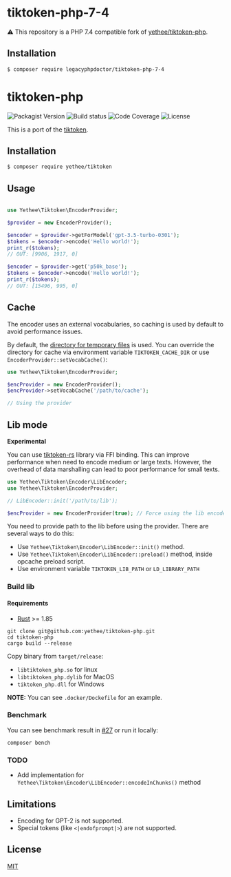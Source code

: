 # tiktoken-php-7-4

⚠️ This repository is a PHP 7.4 compatible fork of [yethee/tiktoken-php](https://github.com/yethee/tiktoken-php).

## Installation

```bash
$ composer require legacyphpdoctor/tiktoken-php-7-4
```

# tiktoken-php

![Packagist Version](https://img.shields.io/packagist/v/yethee/tiktoken)
![Build status](https://img.shields.io/github/actions/workflow/status/yethee/tiktoken-php/ci.yml?branch=master)
![Code Coverage](https://app.codacy.com/project/badge/Coverage/49ec3803b480478caeca8903b7ff0a69?branch=master)
![License](https://img.shields.io/github/license/yethee/tiktoken-php)

This is a port of the [tiktoken](https://github.com/openai/tiktoken).

## Installation

```bash
$ composer require yethee/tiktoken
```

## Usage

```php

use Yethee\Tiktoken\EncoderProvider;

$provider = new EncoderProvider();

$encoder = $provider->getForModel('gpt-3.5-turbo-0301');
$tokens = $encoder->encode('Hello world!');
print_r($tokens);
// OUT: [9906, 1917, 0]

$encoder = $provider->get('p50k_base');
$tokens = $encoder->encode('Hello world!');
print_r($tokens);
// OUT: [15496, 995, 0]
```

## Cache

The encoder uses an external vocabularies, so caching is used by default
to avoid performance issues.

By default, the [directory for temporary files](https://www.php.net/manual/en/function.sys-get-temp-dir.php) is used.
You can override the directory for cache via environment variable `TIKTOKEN_CACHE_DIR`
or use `EncoderProvider::setVocabCache()`:

```php
use Yethee\Tiktoken\EncoderProvider;

$encProvider = new EncoderProvider();
$encProvider->setVocabCache('/path/to/cache');

// Using the provider
```

## Lib mode

**Experimental**

You can use [tiktoken-rs](https://github.com/zurawiki/tiktoken-rs) library via FFI binding.
This can improve performance when need to encode medium or large texts. However,
the overhead of data marshalling can lead to poor performance for small texts.

```php
use Yethee\Tiktoken\Encoder\LibEncoder;
use Yethee\Tiktoken\EncoderProvider;

// LibEncoder::init('/path/to/lib');

$encProvider = new EncoderProvider(true); // Force using the lib encoder
```

You need to provide path to the lib before using the provider. There are several ways to do this:

* Use `Yethee\Tiktoken\Encoder\LibEncoder::init()` method.
* Use `Yethee\Tiktoken\Encoder\LibEncoder::preload()` method, inside opcache preload script.
* Use environment variable `TIKTOKEN_LIB_PATH` or `LD_LIBRARY_PATH`

### Build lib

#### Requirements

* [Rust](https://www.rust-lang.org/) >= 1.85

```shell
git clone git@github.com:yethee/tiktoken-php.git
cd tiktoken-php
cargo build --release
```

Copy binary from `target/release`:

* `libtiktoken_php.so` for linux
* `libtiktoken_php.dylib` for MacOS
* `tiktoken_php.dll` for Windows

**NOTE:** You can see `.docker/Dockefile` for an example.

### Benchmark

You can see benchmark result in [#27](https://github.com/yethee/tiktoken-php/pull/27) or run it locally:

```shell
composer bench
```

### TODO

* Add implementation for `Yethee\Tiktoken\Encoder\LibEncoder::encodeInChunks()` method

## Limitations

* Encoding for GPT-2 is not supported.
* Special tokens (like `<|endofprompt|>`) are not supported.

## License

[MIT](./LICENSE)
